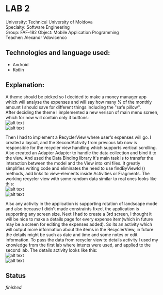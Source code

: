 # LAB 2

University: Technical University of Moldova  
Specialty: Software Engineering  
Group: FAF-182
Object: Mobile Application Programming  
Teacher: Alexandr Vdovicenco  

## Technologies and language used:
* Android   
* Kotlin   

## Explanation:  
A theme should be picked so I decided to make a money manager app which will analyse the expenses and will say how many % of the monthly amount I should save for different things including the "safe pillow".  
After deciding the theme I implemented a new verison of main menu screen, which for now will contain only 3 buttons:  
![alt text](https://github.com/DivineBee/AndroidApp/blob/Laboratory2/app/src/main/gitscreens/photo_2021-02-21_18-59-59.jpg?raw=true)  
![alt text](https://github.com/DivineBee/AndroidApp/blob/Laboratory2/app/src/main/gitscreens/photo_2021-02-21_18-59-59%20(6).jpg?raw=true)  

Then I had to implement a RecyclerView where user's expenses will go. I created a layout, and the SecondActivity from previous lab now is responsible for the recycler view handling which supports vertical scrolling. Also created an Adapter Adapter to handle the data collection and bind it to the view. And used the Data Binding library it's main task is to transfer the interaction between the model and the View into xml files. It greatly simplifies writing code and eliminates the need to use findByViewId () methods, add links to view-elements inside Activities or Fragments. The working recycler view with some random data similar to real ones looks like this:  
![alt text](https://github.com/DivineBee/AndroidApp/blob/Laboratory2/app/src/main/gitscreens/photo_2021-02-21_18-59-59%20(2).jpg?raw=true)  
![alt text](https://github.com/DivineBee/AndroidApp/blob/Laboratory2/app/src/main/gitscreens/photo_2021-02-21_18-59-59%20(5).jpg?raw=true)  

Also any activity in the application is supporting rotation of landscape mode and also because I didn't made constraints fixed, the application is supporting any screen size. Next I had to create a 3rd screen, I thought it will be nice to make a details page for every expense item(which in future may be a screen for editing the expenses added). So its an activity which will output more information about the items in the RecyclerView, in future the details might be such as date and time and some notes or edit information. To pass the data from recycler view to details activity I used my knowledge from the first lab where intents were used, and applied to the second lab. The details activity looks like this:  
![alt text](https://github.com/DivineBee/AndroidApp/blob/Laboratory2/app/src/main/gitscreens/photo_2021-02-21_18-59-59%20(3).jpg?raw=true)  
![alt text](https://github.com/DivineBee/AndroidApp/blob/Laboratory2/app/src/main/gitscreens/photo_2021-02-21_18-59-59%20(4).jpg?raw=true)  

## Status
_finished_
